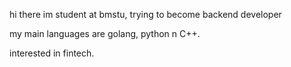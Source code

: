 hi there
im student at bmstu, trying to become backend developer

my main languages are golang, python n C++.

interested in fintech.
